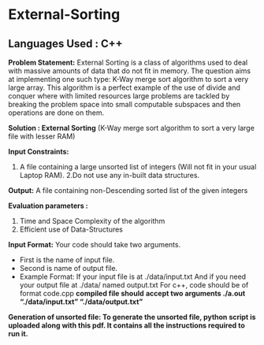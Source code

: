# External-Sorting

##  Languages Used : C++

**Problem Statement:** External Sorting is a class of algorithms used to deal with massive amounts of data that do not fit in memory.
The question aims at implementing one such type: K-Way merge sort algorithm to sort a very large array. This algorithm is a perfect example of the use of divide and conquer where with limited resources large problems are tackled by breaking the problem space into small computable subspaces and then operations are done on them.

**Solution : External Sorting** (K-Way merge sort algorithm to sort a very large file with lesser RAM)

**Input Constraints:**

1. A file containing a large unsorted list of integers (Will not fit in your usual Laptop RAM).
2.Do not use any in-built data structures.

**Output:** A file containing non-Descending sorted list of the given integers

**Evaluation parameters :**

1. Time and Space Complexity of the algorithm
2. Efficient use of Data-Structures

**Input Format:** Your code should take two arguments.

- First is the name of input file.
- Second is name of output file.
- Example Format: If your input file is at ./data/input.txt And if you need your output file at ./data/ named output.txt
    For c++, code should be of format code.cpp **compiled file should**
    **accept two arguments ./a.out “./data/input.txt” “./data/output.txt”**

**Generation of unsorted file:
To generate the unsorted file, python script is uploaded along with this pdf. It
contains all the instructions required to run it.**
